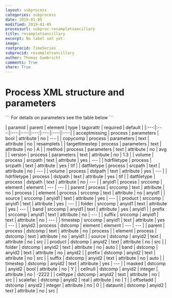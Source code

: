 ```yaml
---
layout: subprocess
categories: subprocess
date: 2019-01-05
modified: 2019-01-05
processurl: subproc-resampletsancillary
title: resampletsancillary
excerpt: No label set yet.
image: 
rootprocid: TimeSeries
subprocid: resampletsancillary
author: Thomas Gumbricht
comments: True
share: True
---
```


<h1 class='foot-description'>Process XML structure and parameters</h1>
```
For details on parameters see the table below
<?xml version="1.0" ?>
<process>
  <!--Generated from python-->
  <userproj plotid="yourplotid" projectid="yourprojectid" siteid="yoursiteid" system="systemid" tractid="yourtractid" userid="youruserid"/>
  <period endday="DD" endmonth="MM" endyear="YYYY" seasonendday="DD" seasonendmonth="MM" seasonstartday="DD" seasonstartmonth="MM" startday="DD" startmonth="MM" startyear="YYYY" timestep="timestep"/>
  <parameters acceptmissing="True/False" copycomp="txtstring" method="txtstring" targettimestep="txtstring" version="txtstring"/>
  <srcpath datfiletype="txtstring" hdrfiletype="txtstring" volume="txtstring"/>
  <dstpath datfiletype="txtstring" hdrfiletype="txtstring" volume="txtstring"/>
  <srccomp element="txtstring" parent="txtstring">
    <anyid1 band="txtstring" folder="txtstring" prefix="txtstring" product="txtstring" source="txtstring" suffix="txtstring" timestep="txtstring"/>
  </srccomp>
  <dstcomp element="txtstring" parent="txtstring">
    <anyid2 band="txtstring" cellnull="xyz" celltype="txtstring" dataunit="txtstring" folder="txtstring" masked="True/False" offsetadd="xyz" prefix="txtstring" product="txtstring" scalefac="xyz.abc" source="txtstring" suffix="txtstring" timestep="txtstring"/>
  </dstcomp>
</process>
```

| paramid | parent | element | type | tagorattr | required | default |
|:---:|:---:|:---:|:---:|:---:|:---:|:---:|:---:|
| acceptmissing | process | parameters | bool | attribute | no | --- |
| copycomp | process | parameters | text | attribute | no | resamplets |
| targettimestep | process | parameters | text | attribute | no | A |
| method | process | parameters | text | attribute | no | avg |
| version | process | parameters | text | attribute | no | 1.3 |
| volume | process | srcpath | text | attribute | yes | --- |
| hdrfiletype | process | srcpath | text | attribute | yes | tif |
| datfiletype | process | srcpath | text | attribute | no | --- |
| volume | process | dstpath | text | attribute | yes | --- |
| hdrfiletype | process | dstpath | text | attribute | yes | tif |
| datfiletype | process | dstpath | text | attribute | no | --- |
| anyid1 | process | srccomp | element | element | --- | --- |
| parent | process | srccomp | text | attribute | no | process |
| element | process | srccomp | text | attribute | no | anyid1 |
| source | srccomp | anyid1 | text | attribute | yes | --- |
| product | srccomp | anyid1 | text | attribute | yes | --- |
| folder | srccomp | anyid1 | text | attribute | yes | --- |
| band | srccomp | anyid1 | text | attribute | yes | anyid1 |
| prefix | srccomp | anyid1 | text | attribute | no | --- |
| suffix | srccomp | anyid1 | text | attribute | no | --- |
| timestep | srccomp | anyid1 | text | attribute | yes | --- |
| anyid2 | process | dstcomp | element | element | --- | --- |
| parent | process | dstcomp | text | attribute | no | process |
| element | process | dstcomp | text | attribute | no | anyid1 |
| source | dstcomp | anyid2 | text | attribute | no | src |
| product | dstcomp | anyid2 | text | attribute | no | src |
| folder | dstcomp | anyid2 | text | attribute | no | auto |
| band | dstcomp | anyid2 | text | attribute | no | anyid2 |
| prefix | dstcomp | anyid2 | text | attribute | no | src |
| suffix | dstcomp | anyid2 | text | attribute | no | auto |
| timestep | dstcomp | anyid2 | text | attribute | yes | --- |
| masked | dstcomp | anyid2 | bool | attribute | no | Y |
| cellnull | dstcomp | anyid2 | integer | attribute | no | -2222 |
| celltype | dstcomp | anyid2 | text | attribute | no | src |
| scalefac | dstcomp | anyid2 | real | attribute | no | 1 |
| offsetadd | dstcomp | anyid2 | integer | attribute | no | 0 |
| dataunit | dstcomp | anyid2 | text | attribute | no | src |
